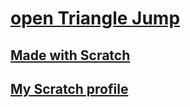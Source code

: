 # [open Triangle Jump](https://harel-k.github.io/Triangle-Jump/)
## [Made with Scratch](https://scratch.mit.edu/projects/11219)
## [My Scratch profile](https://scratch.mit.edu/users/NAVHAREL/)
